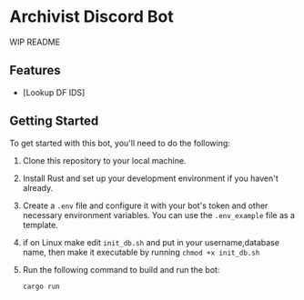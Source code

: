 
# Archivist Discord Bot

WIP README

## Features

- [Lookup DF IDS]

## Getting Started

To get started with this bot, you'll need to do the following:

1. Clone this repository to your local machine.

2. Install Rust and set up your development environment if you haven't already.

3. Create a `.env` file and configure it with your bot's token and other necessary environment variables. You can use the `.env_example` file as a template.

4. if on Linux make edit `init_db.sh`  and put in your username,database name, then make it executable by running `chmod +x init_db.sh`  

4. Run the following command to build and run the bot:

   ```shell
   cargo run
